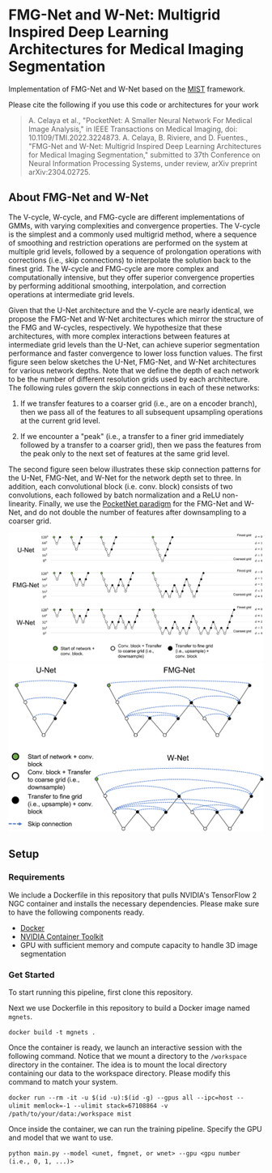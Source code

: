 # FMG-Net and W-Net: Multigrid Inspired Deep Learning Architectures for Medical Imaging Segmentation

Implementation of FMG-Net and W-Net based on the [MIST](https://github.com/aecelaya/MIST) framework.

Please cite the following if you use this code or architectures for your work

> A. Celaya et al., "PocketNet: A Smaller Neural Network For Medical Image Analysis," in IEEE Transactions on Medical Imaging, doi: 10.1109/TMI.2022.3224873.
> A. Celaya, B. Riviere, and D. Fuentes., "FMG-Net and W-Net: Multigrid Inspired Deep Learning Architectures for Medical Imaging Segmentation," submitted to 37th Conference on Neural Information Processing Systems, under review, arXiv preprint arXiv:2304.02725.


## About FMG-Net and W-Net
The V-cycle, W-cycle, and FMG-cycle are different implementations of GMMs, with varying 
complexities and convergence properties. The V-cycle is the simplest and a commonly used 
multigrid method, where a sequence of smoothing and restriction operations are performed 
on the system at multiple grid levels, followed by a sequence of prolongation operations 
with corrections (i.e., skip connections) to interpolate the solution back to the finest 
grid. The W-cycle and FMG-cycle are more complex and computationally intensive, but they 
offer superior convergence properties by performing additional smoothing, interpolation, 
and correction operations at intermediate grid levels.

Given that the U-Net architecture and the V-cycle are nearly identical, we propose the 
FMG-Net and W-Net architectures which mirror the structure of the FMG and W-cycles, 
respectively. We hypothesize that these architectures, with more complex interactions 
between features at intermediate grid levels than the U-Net, can achieve superior 
segmentation performance and faster convergence to lower loss function values. 
The first figure seen below sketches the U-Net, FMG-Net, and W-Net architectures 
for various network depths. Note that we define the depth of each network to be the number 
of different resolution grids used by each architecture. The following rules govern the 
skip connections in each of these networks:

1. If we transfer features to a coarser grid (i.e., are on a encoder branch), then we pass all of the features to all subsequent upsampling operations at the current grid level.

2. If we encounter a "peak" (i.e., a transfer to a finer grid immediately followed by a transfer to a coarser grid), then we pass the features from the peak only to the next set of features at the same grid level.

The second figure seen below illustrates these skip connection patterns for the U-Net, 
FMG-Net, and W-Net for the network depth set to three. In addition, each convolutional 
block (i.e. conv. block) consists of two convolutions, each followed by batch normalization 
and a ReLU non-linearity. Finally, we use the 
[PocketNet paradigm](https://ieeexplore.ieee.org/document/9964128) for the FMG-Net and W-Net, 
and do not double the number of features after downsampling to a coarser grid.

<img src="images/mgnet_diagram_1.png">

<img src="images/mgnet_diagram_2.png">

## Setup
### Requirements
We include a Dockerfile in this repository that pulls NVIDIA's TensorFlow 2 NGC container and installs the necessary dependencies. Please make sure to have the following components ready.

* [Docker](https://www.docker.com/)
* [NVIDIA Container Toolkit](https://github.com/NVIDIA/nvidia-docker)
* GPU with sufficient memory and compute capacity to handle 3D image segmentation

### Get Started
To start running this pipeline, first clone this repository.

Next we use Dockerfile in this repository to build a Docker image named ```mgnets```.
```
docker build -t mgnets .
```

Once the container is ready, we launch an interactive session with the following command. Notice that we mount a directory to the ```/workspace``` directory in the container. The idea is to mount the local directory containing our data to the workspace directory. Please modify this command to match your system.
```
docker run --rm -it -u $(id -u):$(id -g) --gpus all --ipc=host --ulimit memlock=-1 --ulimit stack=67108864 -v /path/to/your/data:/workspace mist
```

Once inside the container, we can run the training pipeline. Specify the GPU and model that we want to use.
```
python main.py --model <unet, fmgnet, or wnet> --gpu <gpu number (i.e., 0, 1, ...)>
```
